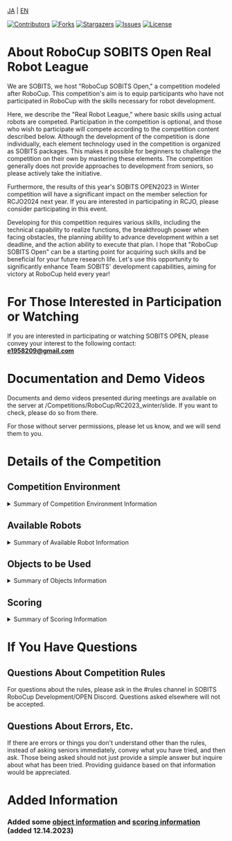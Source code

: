 <a name="readme-top"></a>

[JA](README.md) | [EN](README.en.md)

[![Contributors][contributors-shield]][contributors-url]
[![Forks][forks-shield]][forks-url]
[![Stargazers][stars-shield]][stars-url]
[![Issues][issues-shield]][issues-url]
[![License][license-shield]][license-url]

# **About RoboCup SOBITS Open Real Robot League**

We are SOBITS, we host "RoboCup SOBITS Open," a competition modeled after RoboCup. This competition's aim is to equip participants who have not participated in RoboCup with the skills necessary for robot development.

Here, we describe the "Real Robot League," where basic skills using actual robots are competed. Participation in the competition is optional, and those who wish to participate will compete according to the competition content described below. Although the development of the competition is done individually, each element technology used in the competition is organized as SOBITS packages. This makes it possible for beginners to challenge the competition on their own by mastering these elements. The competition generally does not provide approaches to development from seniors, so please actively take the initiative.

Furthermore, the results of this year's SOBITS OPEN2023 in Winter competition will have a significant impact on the member selection for RCJO2024 next year. If you are interested in participating in RCJO, please consider participating in this event.

Developing for this competition requires various skills, including the technical capability to realize functions, the breakthrough power when facing obstacles, the planning ability to advance development within a set deadline, and the action ability to execute that plan. I hope that "RoboCup SOBITS Open" can be a starting point for acquiring such skills and be beneficial for your future research life. Let's use this opportunity to significantly enhance Team SOBITS' development capabilities, aiming for victory at RoboCup held every year!

# **For Those Interested in Participation or Watching**

If you are interested in participating or watching SOBITS OPEN, please convey your interest to the following contact:  
**e1958209@gmail.com**

# **Documentation and Demo Videos**

Documents and demo videos presented during meetings are available on the server at /Competitions/RoboCup/RC2023_winter/slide. If you want to check, please do so from there.

For those without server permissions, please let us know, and we will send them to you.

# **Details of the Competition**
## **Competition Environment**
<details>
<summary>Summary of Competition Environment Information</summary>

## Layout Used
The competition will take place in E301. The basic layout is as shown in the figure below.

<div align="center"><img src="img/so_layout.png" width="80%"></div>

* If you choose the challenge task (with obstacles), it will only be placed in the room with the kitchen.
* If you do not choose the challenge task (choosing from two options), there will be only one customer who sits on the right side.

</details>

## **Available Robots**
<details>
<summary>Summary of Available Robot Information</summary>

SOBITS Common repository provides a common library for moving the robots developed by SOBITS so far. It unifies the resources commonly used in actuators, sensors, etc., mounted on robots and has been modularized as a library.

The robots for which SOBITS Common is required are as follows:

| SOBIT PRO | SOBIT EDU | SOBIT MINI | HSR |
| :---: | :---: | :---: | :---: |
| ![SOBIT PRO](img/sobit_pro.png) | ![SOBIT EDU](img/sobit_edu.png) | ![SOBIT MINI](img/sobit_mini.png) | ![HSR](img/hsr.png) ___________|
| [Move to Git](https://github.com/TeamSOBITS/sobit_pro) | [Move to Git](https://github.com/TeamSOBITS/sobit_edu) | [Move to Git](https://github.com/TeamSOBITS/sobit_mini) | |

</details>

## **Objects to be Used**
<details>
<summary>Summary of Objects Information</summary>

For SOBITS OPEN this time, the following objects will be used.

| Cup Noodles | Potato Chips | Tea |
| :---: | :---: | :---: | 
| ![Cup Noodles](img/object_0.jpg) | ![Potato Chips](img/object_1.jpg) | ![Tea](img/object_2.jpg) |
| ar_maker_0 | ar_maker_1 | ar_maker_2 | 
| ![Cup Noodles](img/ar_maker_0.jpeg) | ![Potato Chips](img/ar_maker_1.jpeg) | ![Tea](img/ar_maker_2.jpeg) |

When using the ar_maker for object recognition, it is attached to the object as shown below.

<div align="center"><img src="img/example_ar.jpg" width="40%"></div>

* If you choose a challenge task, submitting learning data is required.
* When attempting a challenge task and not recognizing it by checking the logs or code, recognition points will not be awarded.

</details>


## **Scoring**
<details>
<summary>Summary of Scoring Information</summary>

Refer to the table below for scoring information.

<div align="center"><img src="img/sobits_tokuten.png" width="80%"></div>

* For the second destination movement, when choosing from two options is listed as a challenge task, this means that points will be added if someone raises their hand and is detected when moving to the first destination.

## Challenge Tasks
#### Navigation ✕ 2
Common Task: Navigation with no obstacles
Challenge Task: Navigation with obstacles

### Order
Common Task: Order in natural language
Example: "Please give me potato chips. I want potato chips."
Challenge Task: Possibility of the customer making a mistake in the order
Example: Customer: "Tea, please."
         Robot: "Is tea the correct order?"
         Customer: "No."
         Robot: "What is your order?"
         Customer: "I'll have potato chips."
Mitigation Task: Only words of the product
Example: Customer: "Tea!"

### Object Recognition
Common Task: Recognition using AR markers  
Challenge Task: Recognition using learning data  
                (Actual learning dataset must be submitted)  
* If not recognized by checking the logs, recognition points will not be awarded.  

### Object Grasping
Common Task: Grasping objects on the desk  
Challenge Task: Grasping objects on the shelf  

* The height of the shelf will not be set in a position that the robot cannot reach when grasping.
* When selecting the shelf, there may be other objects at the same height.

### Object Placement
Common Task: Placing objects on a desk with a fixed height  
Challenge Task: Placing objects in a state where the height is variable  

* The height of the desk will not be set in a position that the robot cannot reach when placing.

## Other Scoring Categories
### Bonus Items
#### Originality
Points will be added if ingenuity in processing is observed by looking at the source code.
#### Coding Style
Points will be added if the source code is easy to read, understand, and easy to modify.

### Deduction Items
#### Copy-Paste
If copy-pasting is observed in the source code from previous RoboCup code or if participants copy-paste sections of processing between themselves, the points for the task achieved in that section will be zero. Further deductions may occur for severe cases of copy-pasting.
#### Collisions
Points will be deducted based on the impact level if there are collisions between robots or objects. If a robot collision occurs, the competition will be forcibly terminated at that moment.
#### Late Submission, Withdrawal, Unexcused Absence
Points will be deducted.

</details>

# If You Have Questions
## Questions About Competition Rules

For questions about the rules, please ask in the #rules channel in SOBITS RoboCup Development/OPEN Discord. Questions asked elsewhere will not be accepted.

## Questions About Errors, Etc.

If there are errors or things you don't understand other than the rules, instead of asking seniors immediately, convey what you have tried, and then ask. Those being asked should not just provide a simple answer but inquire about what has been tried. Providing guidance based on that information would be appreciated.

# Added Information
### Added some [object information](#objects-to-be-used) and [scoring information](#scoring) (added 12.14.2023)

<!-- MARKDOWN LINKS & IMAGES -->
<!-- https://www.markdownguide.org/basic-syntax/#reference-style-links -->
[contributors-shield]: https://img.shields.io/github/contributors/TeamSOBITS/sobit_pro.svg?style=for-the-badge
[contributors-url]: https://github.com/TeamSOBITS/sobit_pro/graphs/contributors
[forks-shield]: https://img.shields.io/github/forks/TeamSOBITS/sobit_pro.svg?style=for-the-badge
[forks-url]: https://github.com/TeamSOBITS/sobit_pro/network/members
[stars-shield]: https://img.shields.io/github/stars/TeamSOBITS/sobit_pro.svg?style=for-the-badge
[stars-url]: https://github.com/TeamSOBITS/sobit_pro/stargazers
[issues-shield]: https://img.shields.io/github/issues/TeamSOBITS/sobit_pro.svg?style=for-the-badge
[issues-url]: https://github.com/TeamSOBITS/sobit_pro/issues
[license-shield]: https://img.shields.io/github/license/TeamSOBITS/sobit_pro.svg?style=for-the-badge
[license-url]: LICENSE